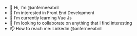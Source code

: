 - 👋 Hi, I’m @anferneeabril
- 👀 I’m interested in Front End Development
- 🌱 I’m currently learning Vue Js
- 💞️ I’m looking to collaborate on anything that I find interesting 
- 📫 How to reach me: Linkedin @anferneeabril

<!---
anferneeabril/anferneeabril is a ✨ special ✨ repository because its `README.md` (this file) appears on your GitHub profile.
You can click the Preview link to take a look at your changes.
--->

